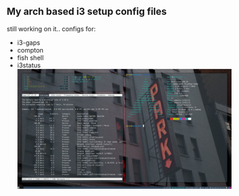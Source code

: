 ## My arch based i3 setup config files

still working on it..
 configs for:
 * i3-gaps
 * compton
 * fish shell
 * i3status
 ![alt text](https://raw.githubusercontent.com/despi11/dotfiles/master/scr.png)
